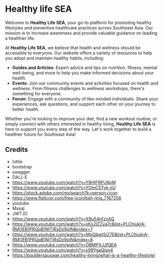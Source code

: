 # Healthy life SEA

Welcome to **Healthy Life SEA**, your go-to platform for promoting healthy lifestyles and preventive healthcare practices across Southeast Asia. Our mission is to increase awareness and provide valuable guidance on leading a healthier life.

At **Healthy Life SEA**, we believe that health and wellness should be accessible to everyone. Our website offers a variety of resources to help you adopt and maintain healthy habits, including:

- **Guides and Articles**: Expert advice and tips on nutrition, fitness, mental well-being, and more to help you make informed decisions about your health.
- **Events**: Join our community events and activities focused on health and wellness. From fitness challenges to wellness workshops, there's something for everyone.
- **Forum**: Engage with a community of like-minded individuals. Share your experiences, ask questions, and support each other on your journey to better health.

Whether you're looking to improve your diet, find a new workout routine, or simply connect with others interested in healthy living, **Healthy Life SEA** is here to support you every step of the way. Let's work together to build a healthier future for Southeast Asia!

## Credits
* lottie
* bootstrap
* swagger
* DALL-E
* https://www.youtube.com/watch?v=Y8HIFRPU6pM
* https://www.youtube.com/watch?v=YOmC5Tyk-nU
* https://stock.adobe.com/my/search?k=person+icon
* https://www.flaticon.com/free-icon/bell-ring_7167256
* youtube
* Mssql
* JWT.IO
* https://www.youtube.com/watch?v=XBu54nfzxAQ
* https://www.youtube.com/watch?v=xKs2IZZya7c&list=PLChiukrA-RMOEB1PRQqB1NITIRsDz9pIN&index=7
* https://www.youtube.com/watch?v=MpQbwtSiZ7E&list=PLChiukrA-RMOEB1PRQqB1NITIRsDz9pIN&index=8
* https://www.youtube.com/watch?v=DBMPXJJfQEA
* https://www.youtube.com/watch?v=y99YgaQjgx4
* https://bouldersausage.com/healthy-living/what-is-a-healthy-lifestyle/
  

